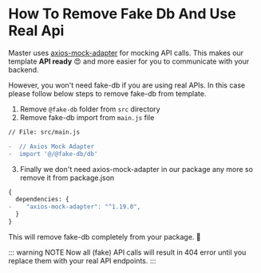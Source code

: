 # How To Remove Fake Db And Use Real Api

Master uses [axios-mock-adapter](https://github.com/ctimmerm/axios-mock-adapter) for mocking API calls. This makes our template **API ready** 😍 and more easier for you to communicate with your backend.

However, you won't need fake-db if you are using real APIs. In this case please follow below steps to remove fake-db from template.

1. Remove `@fake-db` folder from `src` directory
2. Remove fake-db import from `main.js` file

```diff
// File: src/main.js

-  // Axios Mock Adapter
-  import '@/@fake-db/db'
```

3. Finally we don't need axios-mock-adapter in our package any more so remove it from package.json

```diff
{
  dependencies: {
-    "axios-mock-adapter": "^1.19.0",
  }
}
```

This will remove fake-db completely from your package. 🎉

::: warning NOTE
Now all (fake) API calls will result in 404 error until you replace them with your real API endpoints.
:::
